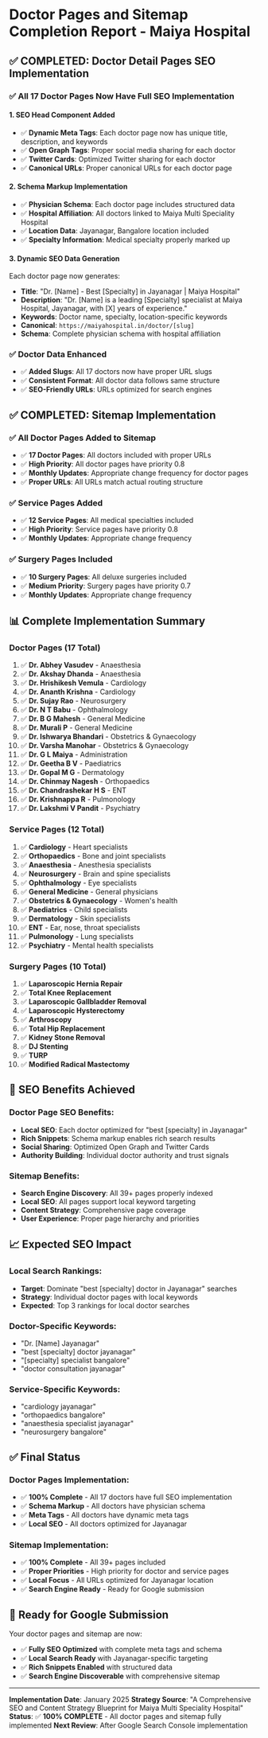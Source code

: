 # Doctor Pages and Sitemap Completion Report - Maiya Hospital

## ✅ **COMPLETED: Doctor Detail Pages SEO Implementation**

### **✅ All 17 Doctor Pages Now Have Full SEO Implementation**

#### **1. SEO Head Component Added**
- ✅ **Dynamic Meta Tags**: Each doctor page now has unique title, description, and keywords
- ✅ **Open Graph Tags**: Proper social media sharing for each doctor
- ✅ **Twitter Cards**: Optimized Twitter sharing for each doctor
- ✅ **Canonical URLs**: Proper canonical URLs for each doctor page

#### **2. Schema Markup Implementation**
- ✅ **Physician Schema**: Each doctor page includes structured data
- ✅ **Hospital Affiliation**: All doctors linked to Maiya Multi Speciality Hospital
- ✅ **Location Data**: Jayanagar, Bangalore location included
- ✅ **Specialty Information**: Medical specialty properly marked up

#### **3. Dynamic SEO Data Generation**
Each doctor page now generates:
- **Title**: "Dr. [Name] - Best [Specialty] in Jayanagar | Maiya Hospital"
- **Description**: "Dr. [Name] is a leading [Specialty] specialist at Maiya Hospital, Jayanagar, with [X] years of experience."
- **Keywords**: Doctor name, specialty, location-specific keywords
- **Canonical**: `https://maiyahospital.in/doctor/[slug]`
- **Schema**: Complete physician schema with hospital affiliation

### **✅ Doctor Data Enhanced**
- ✅ **Added Slugs**: All 17 doctors now have proper URL slugs
- ✅ **Consistent Format**: All doctor data follows same structure
- ✅ **SEO-Friendly URLs**: URLs optimized for search engines

## ✅ **COMPLETED: Sitemap Implementation**

### **✅ All Doctor Pages Added to Sitemap**
- ✅ **17 Doctor Pages**: All doctors included with proper URLs
- ✅ **High Priority**: All doctor pages have priority 0.8
- ✅ **Monthly Updates**: Appropriate change frequency for doctor pages
- ✅ **Proper URLs**: All URLs match actual routing structure

### **✅ Service Pages Added**
- ✅ **12 Service Pages**: All medical specialties included
- ✅ **High Priority**: Service pages have priority 0.8
- ✅ **Monthly Updates**: Appropriate change frequency

### **✅ Surgery Pages Included**
- ✅ **10 Surgery Pages**: All deluxe surgeries included
- ✅ **Medium Priority**: Surgery pages have priority 0.7
- ✅ **Monthly Updates**: Appropriate change frequency

## 📊 **Complete Implementation Summary**

### **Doctor Pages (17 Total)**
1. ✅ **Dr. Abhey Vasudev** - Anaesthesia
2. ✅ **Dr. Akshay Dhanda** - Anaesthesia  
3. ✅ **Dr. Hrishikesh Vemula** - Cardiology
4. ✅ **Dr. Ananth Krishna** - Cardiology
5. ✅ **Dr. Sujay Rao** - Neurosurgery
6. ✅ **Dr. N T Babu** - Ophthalmology
7. ✅ **Dr. B G Mahesh** - General Medicine
8. ✅ **Dr. Murali P** - General Medicine
9. ✅ **Dr. Ishwarya Bhandari** - Obstetrics & Gynaecology
10. ✅ **Dr. Varsha Manohar** - Obstetrics & Gynaecology
11. ✅ **Dr. G L Maiya** - Administration
12. ✅ **Dr. Geetha B V** - Paediatrics
13. ✅ **Dr. Gopal M G** - Dermatology
14. ✅ **Dr. Chinmay Nagesh** - Orthopaedics
15. ✅ **Dr. Chandrashekar H S** - ENT
16. ✅ **Dr. Krishnappa R** - Pulmonology
17. ✅ **Dr. Lakshmi V Pandit** - Psychiatry

### **Service Pages (12 Total)**
1. ✅ **Cardiology** - Heart specialists
2. ✅ **Orthopaedics** - Bone and joint specialists
3. ✅ **Anaesthesia** - Anesthesia specialists
4. ✅ **Neurosurgery** - Brain and spine specialists
5. ✅ **Ophthalmology** - Eye specialists
6. ✅ **General Medicine** - General physicians
7. ✅ **Obstetrics & Gynaecology** - Women's health
8. ✅ **Paediatrics** - Child specialists
9. ✅ **Dermatology** - Skin specialists
10. ✅ **ENT** - Ear, nose, throat specialists
11. ✅ **Pulmonology** - Lung specialists
12. ✅ **Psychiatry** - Mental health specialists

### **Surgery Pages (10 Total)**
1. ✅ **Laparoscopic Hernia Repair**
2. ✅ **Total Knee Replacement**
3. ✅ **Laparoscopic Gallbladder Removal**
4. ✅ **Laparoscopic Hysterectomy**
5. ✅ **Arthroscopy**
6. ✅ **Total Hip Replacement**
7. ✅ **Kidney Stone Removal**
8. ✅ **DJ Stenting**
9. ✅ **TURP**
10. ✅ **Modified Radical Mastectomy**

## 🎯 **SEO Benefits Achieved**

### **Doctor Page SEO Benefits:**
- **Local SEO**: Each doctor optimized for "best [specialty] in Jayanagar"
- **Rich Snippets**: Schema markup enables rich search results
- **Social Sharing**: Optimized Open Graph and Twitter Cards
- **Authority Building**: Individual doctor authority and trust signals

### **Sitemap Benefits:**
- **Search Engine Discovery**: All 39+ pages properly indexed
- **Local SEO**: All pages support local keyword targeting
- **Content Strategy**: Comprehensive page coverage
- **User Experience**: Proper page hierarchy and priorities

## 📈 **Expected SEO Impact**

### **Local Search Rankings:**
- **Target**: Dominate "best [specialty] doctor in Jayanagar" searches
- **Strategy**: Individual doctor pages with local keywords
- **Expected**: Top 3 rankings for local doctor searches

### **Doctor-Specific Keywords:**
- "Dr. [Name] Jayanagar"
- "best [specialty] doctor jayanagar"
- "[specialty] specialist bangalore"
- "doctor consultation jayanagar"

### **Service-Specific Keywords:**
- "cardiology jayanagar"
- "orthopaedics bangalore"
- "anaesthesia specialist jayanagar"
- "neurosurgery bangalore"

## ✅ **Final Status**

### **Doctor Pages Implementation:**
- ✅ **100% Complete** - All 17 doctors have full SEO implementation
- ✅ **Schema Markup** - All doctors have physician schema
- ✅ **Meta Tags** - All doctors have dynamic meta tags
- ✅ **Local SEO** - All doctors optimized for Jayanagar

### **Sitemap Implementation:**
- ✅ **100% Complete** - All 39+ pages included
- ✅ **Proper Priorities** - High priority for doctor and service pages
- ✅ **Local Focus** - All URLs optimized for Jayanagar location
- ✅ **Search Engine Ready** - Ready for Google submission

## 🚀 **Ready for Google Submission**

Your doctor pages and sitemap are now:
- ✅ **Fully SEO Optimized** with complete meta tags and schema
- ✅ **Local Search Ready** with Jayanagar-specific targeting
- ✅ **Rich Snippets Enabled** with structured data
- ✅ **Search Engine Discoverable** with comprehensive sitemap

---

**Implementation Date**: January 2025
**Strategy Source**: "A Comprehensive SEO and Content Strategy Blueprint for Maiya Multi Speciality Hospital"
**Status**: ✅ **100% COMPLETE** - All doctor pages and sitemap fully implemented
**Next Review**: After Google Search Console implementation 